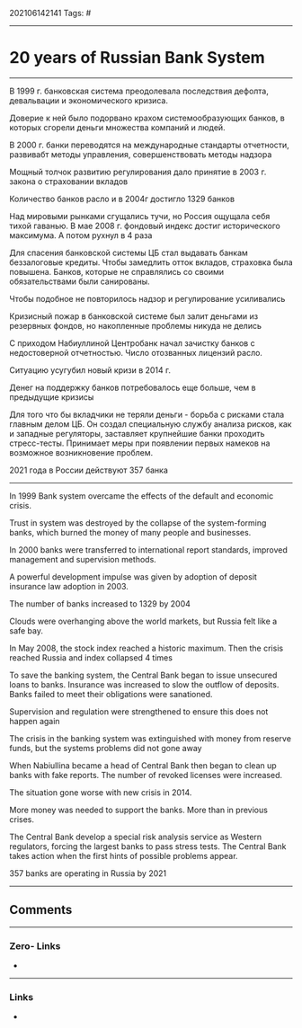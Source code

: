 202106142141
Tags: #

---
# 20 years of Russian Bank System
---

 В 1999 г. банковская система преодолевала последствия дефолта, девальвации и экономического кризиса. 
 
 Доверие к ней было подорвано крахом системообразующих банков, в которых сгорели деньги множества компаний и людей.
 
В 2000 г.  банки переводятся на международные стандарты отчетности, развивабт методы управления, совершенствовать методы надзора
 
 Мощный толчок развитию регулирования дало принятие в 2003 г. закона о страховании вкладов
 
 Количество банков расло и в 2004г  достигло 1329 банков
  
 Над мировыми рынками  сгущались тучи, но Россия ощущала себя тихой гаванью. 
 В мае 2008 г. фондовый индекс достиг исторического максимума. А потом рухнул в 4 раза
 
 Для спасения банковской системы ЦБ стал выдавать банкам беззалоговые кредиты. Чтобы замедлить отток вкладов, страховка была повышена. Банков, которые не справлялись со своими обязательствами были санированы.

 Чтобы подобное не повторилось надзор и регулирование усиливались
 
 Кризисный пожар в банковской системе был залит деньгами из резервных фондов, но накопленные проблемы никуда не делись
 
 С приходом Набиуллиной Центробанк начал зачистку банков с недостоверной отчетностью. Число отозванных лицензий расло.

Ситуацию усугубил новый кризи в 2014 г.

Денег на поддержку банков потребовалось еще больше, чем в предыдущие кризисы

Для того что бы вкладчики не теряли деньги - борьба с рисками стала главным делом ЦБ. Он создал специальную службу анализа рисков, как и западные регуляторы, заставляет крупнейшие банки проходить стресс-тесты. Принимает меры при появлении первых намеков на возможное возникновение проблем.
 
 2021 года в России действуют 357 банка
 
---

In 1999 Bank system overcame the effects of the default and economic crisis. 
 
Trust in system was destroyed by the collapse of the system-forming banks, which burned the money of many people and businesses.
 
In 2000 banks were transferred to international report standards, improved management and supervision methods.
 
A powerful development impulse was given by adoption of deposit insurance law adoption in 2003.
 
The number of banks increased to 1329 by 2004

Clouds were overhanging above the world markets, but Russia felt like a safe bay. 

In May 2008, the stock index reached a historic maximum. Then the crisis reached Russia and index collapsed 4 times
 
To save the banking system, the Central Bank began to issue unsecured loans to banks. Insurance was increased to slow the outflow of deposits. Banks failed to meet their obligations were sanationed.

Supervision and regulation were strengthened to ensure this does not happen again
 
The crisis in the banking system was extinguished with money from reserve funds, but the systems problems did not gone away
 
When Nabiullina became a head of Central Bank then began to clean up banks with fake reports. The number of revoked licenses were increased.

The situation gone worse with new crisis in 2014.

More money was needed to support the banks. More than in previous crises.

The Central Bank develop a special risk analysis service as Western regulators, forcing the largest banks to pass stress tests. The Central Bank  takes action when the first hints of possible problems appear.
 
357 banks are operating in Russia by 2021

---
## Comments
---
### Zero- Links
- 

---
### Links
-